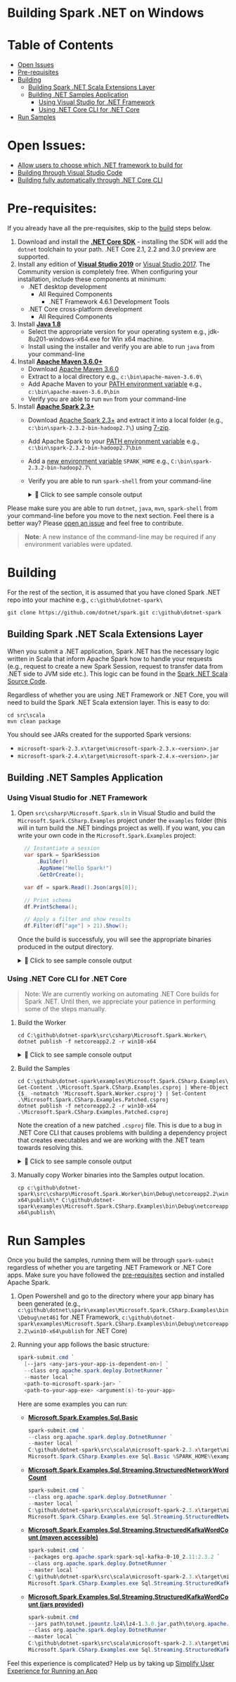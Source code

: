 Building Spark .NET on Windows
==========================

# Table of Contents
- [Open Issues](#open-issues)
- [Pre-requisites](#pre-requisites)
- [Building](#building)
  - [Building Spark .NET Scala Extensions Layer](#building-spark-net-scala-extensions-layer)
  - [Building .NET Samples Application](#building-net-samples-application)
    - [Using Visual Studio for .NET Framework](#using-visual-studio-for-net-framework)
    - [Using .NET Core CLI for .NET Core](#using-net-core-cli-for-net-core)
- [Run Samples](#run-samples)

# Open Issues:
- [Allow users to choose which .NET framework to build for]()
- [Building through Visual Studio Code]()
- [Building fully automatically through .NET Core CLI]()

# Pre-requisites:

If you already have all the pre-requisites, skip to the [build](windows-instructions.md#building) steps below.

  1. Download and install the **[.NET Core SDK](https://dotnet.microsoft.com/download/dotnet-core/2.1)** - installing the SDK will add the `dotnet` toolchain to your path. .NET Core 2.1, 2.2 and 3.0 preview are supported.
  2. Install any edition of **[Visual Studio 2019](https://www.visualstudio.com/downloads/)** or [Visual Studio 2017](https://www.visualstudio.com/downloads/). The Community version is completely free. When configuring your installation, include these components at minimum:
     * .NET desktop development
       * All Required Components
         * .NET Framework 4.6.1 Development Tools
     * .NET Core cross-platform development	
       * All Required Components
  3. Install **[Java 1.8](https://www.oracle.com/technetwork/java/javase/downloads/jdk8-downloads-2133151.html)** 
     - Select the appropriate version for your operating system e.g., jdk-8u201-windows-x64.exe for Win x64 machine.
     - Install using the installer and verify you are able to run `java` from your command-line
  4. Install **[Apache Maven 3.6.0+](https://maven.apache.org/download.cgi)**
     - Download [Apache Maven 3.6.0](http://mirror.metrocast.net/apache/maven/maven-3/3.6.0/binaries/apache-maven-3.6.0-bin.zip)
     - Extract to a local directory e.g., `c:\bin\apache-maven-3.6.0\`
     - Add Apache Maven to your [PATH environment variable](https://www.java.com/en/download/help/path.xml) e.g., `c:\bin\apache-maven-3.6.0\bin`
     - Verify you are able to run `mvn` from your command-line
  5. Install **[Apache Spark 2.3+](https://spark.apache.org/downloads.html)**
     - Download [Apache Spark 2.3+](https://spark.apache.org/downloads.html) and extract it into a local folder (e.g., `c:\bin\spark-2.3.2-bin-hadoop2.7\`) using [7-zip](https://www.7-zip.org/).
     - Add Apache Spark to your [PATH environment variable](https://www.java.com/en/download/help/path.xml) e.g., `c:\bin\spark-2.3.2-bin-hadoop2.7\bin`
     - Add a [new environment variable](https://www.java.com/en/download/help/path.xml) `SPARK_HOME` e.g., `C:\bin\spark-2.3.2-bin-hadoop2.7\`
     - Verify you are able to run `spark-shell` from your command-line
        <details>
        <summary>&#x1F4D9; Click to see sample console output</summary>
        
        ```
        Welcome to
              ____              __
             / __/__  ___ _____/ /__
            _\ \/ _ \/ _ `/ __/  '_/
           /___/ .__/\_,_/_/ /_/\_\   version 2.3.2
              /_/

        Using Scala version 2.11.8 (Java HotSpot(TM) 64-Bit Server VM, Java 1.8.0_201)
        Type in expressions to have them evaluated.
        Type :help for more information.

        scala> sc
        res0: org.apache.spark.SparkContext = org.apache.spark.SparkContext@6eaa6b0c
        ```
        
        Note: If you observe the following: 
        > ERROR Shell:397 - Failed to locate the winutils binary in the hadoop binary path
        > java.io.IOException: Could not locate executable null\bin\winutils.exe in the Hadoop binaries.
        
        You can ignore this if you are planning on running Spark in [Standalone mode](https://spark.apache.org/docs/latest/spark-standalone.html). If not, you would have to setup **[WinUtils](https://github.com/steveloughran/winutils)**
        
          - Download winutils.exe binary from [WinUtils repository](https://github.com/steveloughran/winutils). You should select the version of Hadoop the Spark distribution was compiled with, e.g. use hadoop-2.7.1 for Spark 2.3.2.
          - Save winutils.exe binary to a directory of your choice, e.g. c:\hadoop\bin.
          - Set `HADOOP_HOME` to reflect the directory with winutils.exe (without bin). For instance, using command-line:
           ```
           set HADOOP_HOME=c:\hadoop
           ```
          - Set PATH environment variable to include `%HADOOP_HOME%\bin`. For instance, using command-line:
           ```
           set PATH=%HADOOP_HOME%\bin;%PATH%
           ```
           
        </details>

Please make sure you are able to run `dotnet`, `java`, `mvn`, `spark-shell` from your command-line before you move to the next section. Feel there is a better way? Please [open an issue](https://github.com/dotnet/spark/issues) and feel free to contribute.

> **Note**: A new instance of the command-line may be required if any environment variables were updated.

# Building

For the rest of the section, it is assumed that you have cloned Spark .NET repo into your machine e.g., `c:\github\dotnet-spark\`

```
git clone https://github.com/dotnet/spark.git c:\github\dotnet-spark
```

## Building Spark .NET Scala Extensions Layer

When you submit a .NET application, Spark .NET has the necessary logic written in Scala that inform Apache Spark how to handle your requests (e.g., request to create a new Spark Session, request to transfer data from .NET side to JVM side etc.). This logic can be found in the [Spark .NET Scala Source Code](../../../src/scala).

Regardless of whether you are using .NET Framework or .NET Core, you will need to build the Spark .NET Scala extension layer. This is easy to do:

```
cd src\scala
mvn clean package 
```
You should see JARs created for the supported Spark versions:
* `microsoft-spark-2.3.x\target\microsoft-spark-2.3.x-<version>.jar`
* `microsoft-spark-2.4.x\target\microsoft-spark-2.4.x-<version>.jar`

## Building .NET Samples Application

### Using Visual Studio for .NET Framework

  1. Open `src\csharp\Microsoft.Spark.sln` in Visual Studio and build the `Microsoft.Spark.CSharp.Examples` project under the `examples` folder (this will in turn build the .NET bindings project as well). If you want, you can write your own code in the `Microsoft.Spark.Examples` project:
  
      ```csharp
        // Instantiate a session
        var spark = SparkSession
            .Builder()
            .AppName("Hello Spark!")
            .GetOrCreate();

        var df = spark.Read().Json(args[0]);

        // Print schema
        df.PrintSchema();

        // Apply a filter and show results
        df.Filter(df["age"] > 21).Show();
      ```
     Once the build is successfuly, you will see the appropriate binaries produced in the output directory.
     <details>
     <summary>&#x1F4D9; Click to see sample console output</summary>
     
      ```
            Directory: C:\github\dotnet-spark\examples\Microsoft.Spark.CSharp.Examples\bin\Debug\net461


        Mode                LastWriteTime         Length Name
        ----                -------------         ------ ----
        -a----         3/6/2019  12:18 AM         125440 Apache.Arrow.dll
        -a----        3/16/2019  12:00 AM          13824 Microsoft.Spark.CSharp.Examples.exe
        -a----        3/16/2019  12:00 AM          19423 Microsoft.Spark.CSharp.Examples.exe.config
        -a----        3/16/2019  12:00 AM           2720 Microsoft.Spark.CSharp.Examples.pdb
        -a----        3/16/2019  12:00 AM         143360 Microsoft.Spark.dll
        -a----        3/16/2019  12:00 AM          63388 Microsoft.Spark.pdb
        -a----        3/16/2019  12:00 AM          34304 Microsoft.Spark.Worker.exe
        -a----        3/16/2019  12:00 AM          19423 Microsoft.Spark.Worker.exe.config
        -a----        3/16/2019  12:00 AM          11900 Microsoft.Spark.Worker.pdb
        -a----        3/16/2019  12:00 AM          23552 Microsoft.Spark.Worker.xml
        -a----        3/16/2019  12:00 AM         332363 Microsoft.Spark.xml
        ------------------------------------------- More framework files -------------------------------------
      ```

      </details>

### Using .NET Core CLI for .NET Core

> Note: We are currently working on automating .NET Core builds for Spark .NET. Until then, we appreciate your patience in performing some of the steps manually.

  1. Build the Worker
       ```
       cd C:\github\dotnet-spark\src\csharp\Microsoft.Spark.Worker\
       dotnet publish -f netcoreapp2.2 -r win10-x64
       ```
       <details>
       <summary>&#x1F4D9; Click to see sample console output</summary>
        
       ```
       PS C:\github\dotnet-spark\src\csharp\Microsoft.Spark.Worker> dotnet publish -f netcoreapp2.2 -r win10-x64
       Microsoft (R) Build Engine version 15.9.20+g88f5fadfbe for .NET Core
       Copyright (C) Microsoft Corporation. All rights reserved.

       Restoring packages for C:\github\dotnet-spark\src\csharp\Microsoft.Spark.Worker\Microsoft.Spark.Worker.csproj...
       Restore completed in 37.29 ms for C:\github\dotnet-spark\src\csharp\Microsoft.Spark\Microsoft.Spark.csproj.
       Generating MSBuild file C:\github\dotnet-spark\src\csharp\Microsoft.Spark.Worker\obj\Microsoft.Spark.Worker.csproj.nuget.g.props.
       Generating MSBuild file C:\github\dotnet-spark\src\csharp\Microsoft.Spark.Worker\obj\Microsoft.Spark.Worker.csproj.nuget.g.targets.
       Restore completed in 230.49 ms for C:\github\dotnet-spark\src\csharp\Microsoft.Spark.Worker\Microsoft.Spark.Worker.csproj.
       Microsoft.Spark -> C:\github\dotnet-spark\src\csharp\Microsoft.Spark\bin\Debug\netstandard2.0\Microsoft.Spark.dll
       Microsoft.Spark.Worker -> C:\github\dotnet-spark\src\csharp\Microsoft.Spark.Worker\bin\Debug\netcoreapp2.2\win10-x64\Microsoft.Spark.Worker.dll
       Microsoft.Spark.Worker -> C:\github\dotnet-spark\src\csharp\Microsoft.Spark.Worker\bin\Debug\netcoreapp2.2\win10-x64\publish\
       ```
       
       </details>
  2. Build the Samples
      ```
      cd C:\github\dotnet-spark\examples\Microsoft.Spark.CSharp.Examples\
      Get-Content .\Microsoft.Spark.CSharp.Examples.csproj | Where-Object {$_ -notmatch 'Microsoft.Spark.Worker.csproj'} | Set-Content .\Microsoft.Spark.CSharp.Examples.Patched.csproj
      dotnet publish -f netcoreapp2.2 -r win10-x64 .\Microsoft.Spark.CSharp.Examples.Patched.csproj
      ```
      Note the creation of a new patched `.csproj` file. This is due to a bug in .NET Core CLI that causes problems with building a dependency project that creates executables and we are working with the .NET team towards resolving this.
      
      <details>
      <summary>&#x1F4D9; Click to see sample console output</summary>
        
      ```
       PS C:\github\dotnet-spark\examples\Microsoft.Spark.CSharp.Examples> dotnet publish -f netcoreapp2.2 -r win10-x64 .\Microsoft.Spark.CSharp.Examples.Patched.csproj
       Microsoft (R) Build Engine version 15.9.20+g88f5fadfbe for .NET Core
       Copyright (C) Microsoft Corporation. All rights reserved.

       Restoring packages for C:\github\dotnet-spark\examples\Microsoft.Spark.CSharp.Examples\Microsoft.Spark.CSharp.Examples.Patched.csproj...
       Restoring packages for C:\github\dotnet-spark\src\csharp\Microsoft.Spark\Microsoft.Spark.csproj...
       Generating MSBuild file C:\github\dotnet-spark\examples\Microsoft.Spark.CSharp.Examples\obj\Microsoft.Spark.CSharp.Examples.Patched.csproj.nuget.g.props.
       Generating MSBuild file C:\github\dotnet-spark\src\csharp\Microsoft.Spark\obj\Microsoft.Spark.csproj.nuget.g.props.
       Generating MSBuild file C:\github\dotnet-spark\examples\Microsoft.Spark.CSharp.Examples\obj\Microsoft.Spark.CSharp.Examples.Patched.csproj.nuget.g.targets.
       Restore completed in 208.34 ms for C:\github\dotnet-spark\examples\Microsoft.Spark.CSharp.Examples\Microsoft.Spark.CSharp.Examples.Patched.csproj.
       Restore completed in 208.34 ms for C:\github\dotnet-spark\src\csharp\Microsoft.Spark\Microsoft.Spark.csproj.
       Microsoft.Spark -> C:\github\dotnet-spark\src\csharp\Microsoft.Spark\bin\Debug\netstandard2.0\Microsoft.Spark.dll
       Microsoft.Spark.CSharp.Examples.Patched -> C:\github\dotnet-spark\examples\Microsoft.Spark.CSharp.Examples\bin\Debug\netcoreapp2.2\win10-x64\Microsoft.Spark.CSharp.Examples.dll
       Microsoft.Spark.CSharp.Examples.Patched -> C:\github\dotnet-spark\examples\Microsoft.Spark.CSharp.Examples\bin\Debug\netcoreapp2.2\win10-x64\publish\
     ```
     
     </details>
  3. Manually copy Worker binaries into the Samples output location. 
     ```
     cp c:\github\dotnet-spark\src\csharp\Microsoft.Spark.Worker\bin\Debug\netcoreapp2.2\win10-x64\publish\* C:\github\dotnet-spark\examples\Microsoft.Spark.CSharp.Examples\bin\Debug\netcoreapp2.2\win10-x64\publish\
     ```

# Run Samples

Once you build the samples, running them will be through `spark-submit` regardless of whether you are targeting .NET Framework or .NET Core apps. Make sure you have followed the [pre-requisites](#pre-requisites) section and installed Apache Spark.

  1. Open Powershell and go to the directory where your app binary has been generated (e.g., `c:\github\dotnet\spark\examples\Microsoft.Spark.CSharp.Examples\bin\Debug\net461` for .NET Framework, `c:\github\dotnet-spark\examples\Microsoft.Spark.CSharp.Examples\bin\Debug\netcoreapp2.2\win10-x64\publish` for .NET Core)
  2. Running your app follows the basic structure:
     ```powershell
     spark-submit.cmd `
       [--jars <any-jars-your-app-is-dependent-on>] `
       --class org.apache.spark.deploy.DotnetRunner `
       --master local `
       <path-to-microsoft-spark-jar> `
       <path-to-your-app-exe> <argument(s)-to-your-app>
     ```

     Here are some examples you can run:
     - **[Microsoft.Spark.Examples.Sql.Basic](../../examples/Microsoft.Spark.CSharp.Examples/Sql/Basic.cs)**
         ```powershell
         spark-submit.cmd `
         --class org.apache.spark.deploy.DotnetRunner `
         --master local `
         C:\github\dotnet-spark\src\scala\microsoft-spark-2.3.x\target\microsoft-spark-2.3.x-1.0.0-alpha.jar `
         Microsoft.Spark.CSharp.Examples.exe Sql.Basic %SPARK_HOME%\examples\src\main\resources\people.json
         ```
     - **[Microsoft.Spark.Examples.Sql.Streaming.StructuredNetworkWordCount](../../examples/Microsoft.Spark.CSharp.Examples/Sql/Streaming/StructuredNetworkWordCount.cs)**
         ```powershell
         spark-submit.cmd `
         --class org.apache.spark.deploy.DotnetRunner `
         --master local `
         C:\github\dotnet-spark\src\scala\microsoft-spark-2.3.x\target\microsoft-spark-2.3.x-1.0.0-alpha.jar `
         Microsoft.Spark.CSharp.Examples.exe Sql.Streaming.StructuredNetworkWordCount localhost 9999
         ```
     - **[Microsoft.Spark.Examples.Sql.Streaming.StructuredKafkaWordCount (maven accessible)](../../examples/Microsoft.Spark.CSharp.Examples/Sql/Streaming/StructuredKafkaWordCount.cs)**
         ```powershell
         spark-submit.cmd `
         --packages org.apache.spark:spark-sql-kafka-0-10_2.11:2.3.2 `
         --class org.apache.spark.deploy.DotnetRunner `
         --master local `
         C:\github\dotnet-spark\src\scala\microsoft-spark-2.3.x\target\microsoft-spark-2.3.x-1.0.0-alpha.jar `
         Microsoft.Spark.CSharp.Examples.exe Sql.Streaming.StructuredKafkaWordCount localhost:9092 subscribe test
         ```
     - **[Microsoft.Spark.Examples.Sql.Streaming.StructuredKafkaWordCount (jars provided)](../../examples/Microsoft.Spark.CSharp.Examples/Sql/Streaming/StructuredKafkaWordCount.cs)**
         ```powershell
         spark-submit.cmd 
         --jars path\to\net.jpountz.lz4\lz4-1.3.0.jar,path\to\org.apache.kafka\kafka-clients-0.10.0.1.jar,path\to\org.apache.spark\spark-sql-kafka-0-10_2.11-2.3.2.jar,`path\to\org.slf4j\slf4j-api-1.7.6.jar,path\to\org.spark-project.spark\unused-1.0.0.jar,path\to\org.xerial.snappy\snappy-java-1.1.2.6.jar `
         --class org.apache.spark.deploy.DotnetRunner `
         --master local `
         C:\github\dotnet-spark\src\scala\microsoft-spark-2.3.x\target\microsoft-spark-2.3.x-1.0.0-alpha.jar `
         Microsoft.Spark.CSharp.Examples.exe Sql.Streaming.StructuredKafkaWordCount localhost:9092 subscribe test
          ```

Feel this experience is complicated? Help us by taking up [Simplify User Experience for Running an App](https://github.com/dotnet/spark/issues/6)

